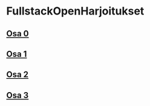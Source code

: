 # FullstackOpenHarjoitukset

## [Osa 0](https://github.com/wood101/FullstackOpenHarjoitukset/tree/master/Osa0)
## [Osa 1](https://github.com/wood101/FullstackOpenHarjoitukset/tree/master/Osa1)
## [Osa 2](https://github.com/wood101/FullstackOpenHarjoitukset/tree/master/Osa2)
## [Osa 3](https://github.com/wood101/FullstackOpenHarjoitukset/tree/master/Osa3)
